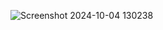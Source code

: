 ![Screenshot 2024-10-04 130238](https://github.com/user-attachments/assets/f9c80c33-500a-4f16-a233-b575fdbec5b0)
